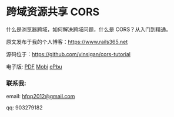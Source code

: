 # 跨域资源共享 CORS

什么是浏览器跨域，如何解决跨域问题，什么是 CORS？从入门到精通。

原文发布于我的个人博客：https://www.rails365.net

源码位于：https://github.com/yinsigan/cors-tutorial

电子版: [PDF](https://www.gitbook.com/download/pdf/book/yinsigan/-cors) [Mobi](https://www.gitbook.com/download/mobi/book/yinsigan/-cors) [ePbu](https://www.gitbook.com/download/epub/book/yinsigan/-cors)

### 联系我:

email: hfpp2012@gmail.com

qq: 903279182

